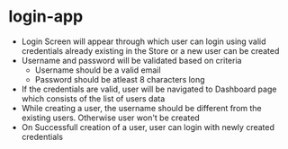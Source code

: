 # login-app
- Login Screen will appear through which user can login using valid credentials already existing in the Store or a new user can be created
- Username and password will be validated based on criteria 
    - Username should be a valid email
    - Password should be atleast 8 characters long
- If the credentials are valid, user will be navigated to Dashboard page which consists of the list of users data
- While creating a user, the username should be different from the existing users. Otherwise user won't be created
- On Successfull creation of a user, user can login with newly created credentials

